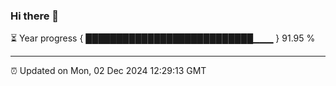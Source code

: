 ### Hi there 👋

⏳ Year progress { ███████████████████████████▁▁▁ } 91.95 %

---

⏰ Updated on Mon, 02 Dec 2024 12:29:13 GMT

